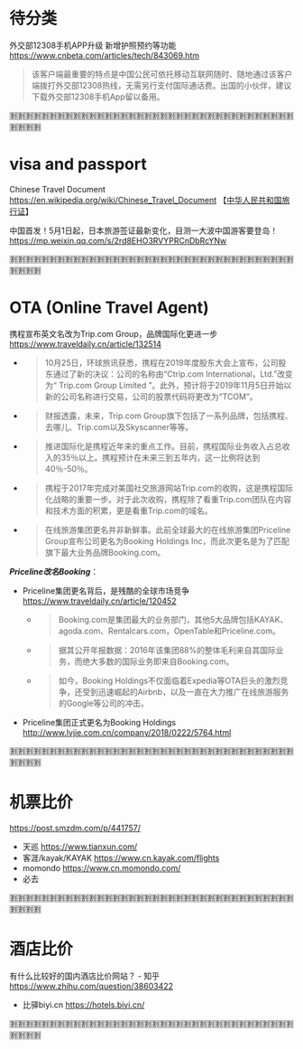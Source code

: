 
# 待分类

外交部12308手机APP升级 新增护照预约等功能 https://www.cnbeta.com/articles/tech/843069.htm
> 该客户端最重要的特点是中国公民可依托移动互联网随时、随地通过该客户端拨打外交部12308热线，无需另行支付国际通话费。出国的小伙伴，建议下载外交部12308手机App留以备用。

:u5272::u5272::u5272::u5272::u5272::u5272::u5272::u5272::u5272::u5272::u5272::u5272::u5272::u5272::u5272::u5272::u5272::u5272::u5272::u5272::u5272::u5272::u5272::u5272::u5272::u5272::u5272::u5272::u5272::u5272::u5272::u5272::u5272::u5272::u5272::u5272::u5272::u5272::u5272::u5272:

# visa and passport

Chinese Travel Document https://en.wikipedia.org/wiki/Chinese_Travel_Document 【[中华人民共和国旅行证]()】

中国首发！5月1日起，日本旅游签证最新变化，目测一大波中国游客要登岛！ https://mp.weixin.qq.com/s/2rd8EHO3RVYPRCnDbRcYNw

:u5272::u5272::u5272::u5272::u5272::u5272::u5272::u5272::u5272::u5272::u5272::u5272::u5272::u5272::u5272::u5272::u5272::u5272::u5272::u5272::u5272::u5272::u5272::u5272::u5272::u5272::u5272::u5272::u5272::u5272::u5272::u5272::u5272::u5272::u5272::u5272::u5272::u5272::u5272::u5272:

# OTA (Online Travel Agent)

携程宣布英文名改为Trip.com Group，品牌国际化更进一步 https://www.traveldaily.cn/article/132514
- > 10月25日，环球旅讯获悉，携程在2019年度股东大会上宣布，公司股东通过了新的决议：公司的名称由“Ctrip.com International，Ltd.”改变为“ Trip.com Group Limited ”。此外，预计将于2019年11月5日开始以新的公司名称进行交易，公司的股票代码将更改为“TCOM”。
- > 财报透露，未来，Trip.com Group旗下包括了一系列品牌，包括携程、去哪儿、Trip.com以及Skyscanner等等。
- > 推进国际化是携程近年来的重点工作。目前，携程国际业务收入占总收入的35％以上。携程预计在未来三到五年内，这一比例将达到40％-50％。
- > 携程于2017年完成对美国社交旅游网站Trip.com的收购，这是携程国际化战略的重要一步。对于此次收购，携程除了看重Trip.com团队在内容和技术方面的积累，更是看重Trip.com的域名。
- > 在线旅游集团更名并非新鲜事。此前全球最大的在线旅游集团Priceline Group宣布公司更名为Booking Holdings Inc，而此次更名是为了匹配旗下最大业务品牌Booking.com。

***Priceline改名Booking***：
- Priceline集团更名背后，是残酷的全球市场竞争 https://www.traveldaily.cn/article/120452
  * > Booking.com是集团最大的业务部门，其他5大品牌包括KAYAK、agoda.com、Rentalcars.com，OpenTable和Priceline.com。
  * > 据其公开年报数据：2016年该集团88%的整体毛利来自其国际业务，而绝大多数的国际业务即来自Booking.com。
  * > 如今，Booking Holdings不仅面临着Expedia等OTA巨头的激烈竞争，还受到迅速崛起的Airbnb，以及一直在大力推广在线旅游服务的Google等公司的冲击。
- Priceline集团正式更名为Booking Holdings http://www.lvjie.com.cn/company/2018/0222/5764.html

:u5272::u5272::u5272::u5272::u5272::u5272::u5272::u5272::u5272::u5272::u5272::u5272::u5272::u5272::u5272::u5272::u5272::u5272::u5272::u5272::u5272::u5272::u5272::u5272::u5272::u5272::u5272::u5272::u5272::u5272::u5272::u5272::u5272::u5272::u5272::u5272::u5272::u5272::u5272::u5272:

# 机票比价

https://post.smzdm.com/p/441757/
- 天巡 https://www.tianxun.com/
- 客涯/kayak/KAYAK https://www.cn.kayak.com/flights
- momondo https://www.cn.momondo.com/
- 必去 

:u5272::u5272::u5272::u5272::u5272::u5272::u5272::u5272::u5272::u5272::u5272::u5272::u5272::u5272::u5272::u5272::u5272::u5272::u5272::u5272::u5272::u5272::u5272::u5272::u5272::u5272::u5272::u5272::u5272::u5272::u5272::u5272::u5272::u5272::u5272::u5272::u5272::u5272::u5272::u5272:

# 酒店比价

有什么比较好的国内酒店比价网站？ - 知乎 https://www.zhihu.com/question/38603422
- 比驿biyi.cn https://hotels.biyi.cn/

:u5272::u5272::u5272::u5272::u5272::u5272::u5272::u5272::u5272::u5272::u5272::u5272::u5272::u5272::u5272::u5272::u5272::u5272::u5272::u5272::u5272::u5272::u5272::u5272::u5272::u5272::u5272::u5272::u5272::u5272::u5272::u5272::u5272::u5272::u5272::u5272::u5272::u5272::u5272::u5272:

